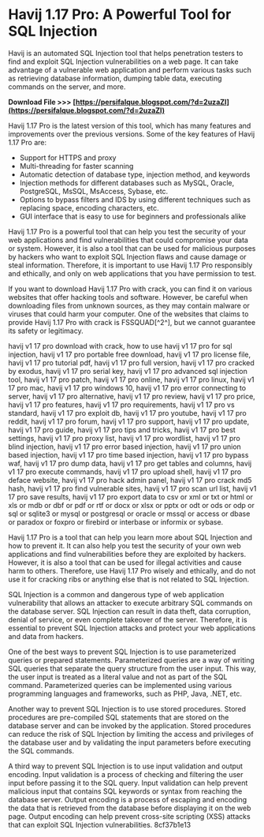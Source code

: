 # Havij 1.17 Pro: A Powerful Tool for SQL Injection
 
Havij is an automated SQL Injection tool that helps penetration testers to find and exploit SQL Injection vulnerabilities on a web page. It can take advantage of a vulnerable web application and perform various tasks such as retrieving database information, dumping table data, executing commands on the server, and more.
 
**Download File >>> [https://persifalque.blogspot.com/?d=2uzaZl](https://persifalque.blogspot.com/?d=2uzaZl)**


 
Havij 1.17 Pro is the latest version of this tool, which has many features and improvements over the previous versions. Some of the key features of Havij 1.17 Pro are:
 
- Support for HTTPS and proxy
- Multi-threading for faster scanning
- Automatic detection of database type, injection method, and keywords
- Injection methods for different databases such as MySQL, Oracle, PostgreSQL, MsSQL, MsAccess, Sybase, etc.
- Options to bypass filters and IDS by using different techniques such as replacing space, encoding characters, etc.
- GUI interface that is easy to use for beginners and professionals alike

Havij 1.17 Pro is a powerful tool that can help you test the security of your web applications and find vulnerabilities that could compromise your data or system. However, it is also a tool that can be used for malicious purposes by hackers who want to exploit SQL Injection flaws and cause damage or steal information. Therefore, it is important to use Havij 1.17 Pro responsibly and ethically, and only on web applications that you have permission to test.
 
If you want to download Havij 1.17 Pro with crack, you can find it on various websites that offer hacking tools and software. However, be careful when downloading files from unknown sources, as they may contain malware or viruses that could harm your computer. One of the websites that claims to provide Havij 1.17 Pro with crack is FSSQUAD[^2^], but we cannot guarantee its safety or legitimacy.
 
havij v1 17 pro download with crack,  how to use havij v1 17 pro for sql injection,  havij v1 17 pro portable free download,  havij v1 17 pro license file,  havij v1 17 pro tutorial pdf,  havij v1 17 pro full version,  havij v1 17 pro cracked by exodus,  havij v1 17 pro serial key,  havij v1 17 pro advanced sql injection tool,  havij v1 17 pro patch,  havij v1 17 pro online,  havij v1 17 pro linux,  havij v1 17 pro mac,  havij v1 17 pro windows 10,  havij v1 17 pro error connecting to server,  havij v1 17 pro alternative,  havij v1 17 pro review,  havij v1 17 pro price,  havij v1 17 pro features,  havij v1 17 pro requirements,  havij v1 17 pro vs standard,  havij v1 17 pro exploit db,  havij v1 17 pro youtube,  havij v1 17 pro reddit,  havij v1 17 pro forum,  havij v1 17 pro support,  havij v1 17 pro update,  havij v1 17 pro guide,  havij v1 17 pro tips and tricks,  havij v1 17 pro best settings,  havij v1 17 pro proxy list,  havij v1 17 pro wordlist,  havij v1 17 pro blind injection,  havij v1 17 pro error based injection,  havij v1 17 pro union based injection,  havij v1 17 pro time based injection,  havij v1 17 pro bypass waf,  havij v1 17 pro dump data,  havij v1 17 pro get tables and columns,  havij v1 17 pro execute commands,  havij v1 17 pro upload shell,  havij v1 17 pro deface website,  havij v1 17 pro hack admin panel,  havij v1 17 pro crack md5 hash,  havij v1 17 pro find vulnerable sites,  havij v1 17 pro scan url list,  havij v1 17 pro save results,  havij v1 17 pro export data to csv or xml or txt or html or xls or mdb or dbf or pdf or rtf or docx or xlsx or pptx or odt or ods or odp or sql or sqlite3 or mysql or postgresql or oracle or mssql or access or dbase or paradox or foxpro or firebird or interbase or informix or sybase.
 
Havij 1.17 Pro is a tool that can help you learn more about SQL Injection and how to prevent it. It can also help you test the security of your own web applications and find vulnerabilities before they are exploited by hackers. However, it is also a tool that can be used for illegal activities and cause harm to others. Therefore, use Havij 1.17 Pro wisely and ethically, and do not use it for cracking ribs or anything else that is not related to SQL Injection.
  
SQL Injection is a common and dangerous type of web application vulnerability that allows an attacker to execute arbitrary SQL commands on the database server. SQL Injection can result in data theft, data corruption, denial of service, or even complete takeover of the server. Therefore, it is essential to prevent SQL Injection attacks and protect your web applications and data from hackers.
 
One of the best ways to prevent SQL Injection is to use parameterized queries or prepared statements. Parameterized queries are a way of writing SQL queries that separate the query structure from the user input. This way, the user input is treated as a literal value and not as part of the SQL command. Parameterized queries can be implemented using various programming languages and frameworks, such as PHP, Java, .NET, etc.
 
Another way to prevent SQL Injection is to use stored procedures. Stored procedures are pre-compiled SQL statements that are stored on the database server and can be invoked by the application. Stored procedures can reduce the risk of SQL Injection by limiting the access and privileges of the database user and by validating the input parameters before executing the SQL commands.
 
A third way to prevent SQL Injection is to use input validation and output encoding. Input validation is a process of checking and filtering the user input before passing it to the SQL query. Input validation can help prevent malicious input that contains SQL keywords or syntax from reaching the database server. Output encoding is a process of escaping and encoding the data that is retrieved from the database before displaying it on the web page. Output encoding can help prevent cross-site scripting (XSS) attacks that can exploit SQL Injection vulnerabilities.
 8cf37b1e13
 
